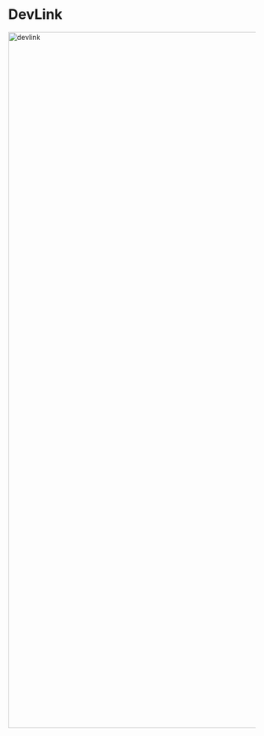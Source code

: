 # DevLink
<img width="1418" alt="devlink" src="https://github.com/HrushiBorhade/DevLink/assets/89704093/f365dbb7-b49a-44e1-b371-92e6300a2795">
